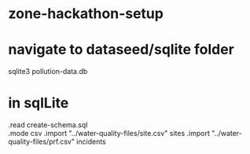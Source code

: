 # zone-hackathon-setup

# navigate to dataseed/sqlite folder
sqlite3 pollution-data.db

# in sqlLite
.read create-schema.sql  
.mode csv
.import "../water-quality-files/site.csv" sites
.import "../water-quality-files/prf.csv" incidents